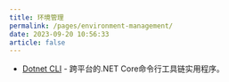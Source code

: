 ```yaml
---
title: 环境管理
permalink: /pages/environment-management/
date: 2023-09-20 10:56:33
article: false
---
```

- [Dotnet CLI](https://github.com/dotnet/cli)  - 跨平台的.NET Core命令行工具链实用程序。